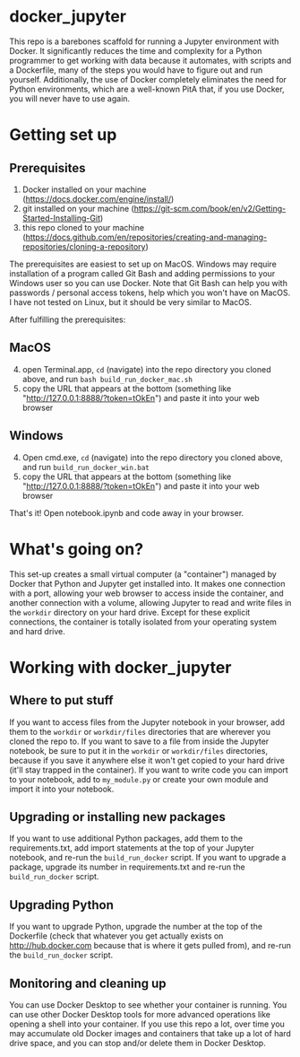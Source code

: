 # docker_jupyter

This repo is a barebones scaffold for running a Jupyter environment with Docker. It significantly reduces the time and complexity for a Python programmer to get working with data because it automates, with scripts and a Dockerfile, many of the steps you would have to figure out and run yourself. Additionally, the use of Docker completely eliminates the need for Python environments, which are a well-known PitA that, if you use Docker, you will never have to use again.

# Getting set up

## Prerequisites

1. Docker installed on your machine (https://docs.docker.com/engine/install/)
2. git installed on your machine (https://git-scm.com/book/en/v2/Getting-Started-Installing-Git)
3. this repo cloned to your machine (https://docs.github.com/en/repositories/creating-and-managing-repositories/cloning-a-repository)

The prerequisites are easiest to set up on MacOS. Windows may require installation of a program called Git Bash and adding permissions to your Windows user so you can use Docker. Note that Git Bash can help you with passwords / personal access tokens, help which you won't have on MacOS. I have not tested on Linux, but it should be very similar to MacOS.

After fulfilling the prerequisites:

## MacOS

4. open Terminal.app, `cd` (navigate) into the repo directory you cloned above, and run `bash build_run_docker_mac.sh`
5. copy the URL that appears at the bottom (something like "http://127.0.0.1:8888/?token=tOkEn") and paste it into your web browser

## Windows

4. Open cmd.exe, `cd` (navigate) into the repo directory you cloned above, and run `build_run_docker_win.bat`
5. copy the URL that appears at the bottom (something like "http://127.0.0.1:8888/?token=tOkEn") and paste it into your web browser

That's it! Open notebook.ipynb and code away in your browser.

# What's going on?

This set-up creates a small virtual computer (a "container") managed by Docker that Python and Jupyter get installed into. It makes one connection with a port, allowing your web browser to access inside the container, and another connection with a volume, allowing Jupyter to read and write files in the `workdir` directory on your hard drive. Except for these explicit connections, the container is totally isolated from your operating system and hard drive.

# Working with docker_jupyter

## Where to put stuff

If you want to access files from the Jupyter notebook in your browser, add them to the `workdir` or `workdir/files` directories that are wherever you cloned the repo to. If you want to save to a file from inside the Jupyter notebook, be sure to put it in the `workdir` or `workdir/files` directories, because if you save it anywhere else it won't get copied to your hard drive (it'll stay trapped in the container). If you want to write code you can import to your notebook, add to `my_module.py` or create your own module and import it into your notebook.

## Upgrading or installing new packages

If you want to use additional Python packages, add them to the requirements.txt, add import statements at the top of your Jupyter notebook, and re-run the `build_run_docker` script. If you want to upgrade a package, upgrade its number in requirements.txt and re-run the `build_run_docker` script.

## Upgrading Python

If you want to upgrade Python, upgrade the number at the top of the Dockerfile (check that whatever you get actually exists on http://hub.docker.com because that is where it gets pulled from), and re-run the `build_run_docker` script.

## Monitoring and cleaning up

You can use Docker Desktop to see whether your container is running. You can use other Docker Desktop tools for more advanced operations like opening a shell into your container. If you use this repo a lot, over time you may accumulate old Docker images and containers that take up a lot of hard drive space, and you can stop and/or delete them in Docker Desktop.
